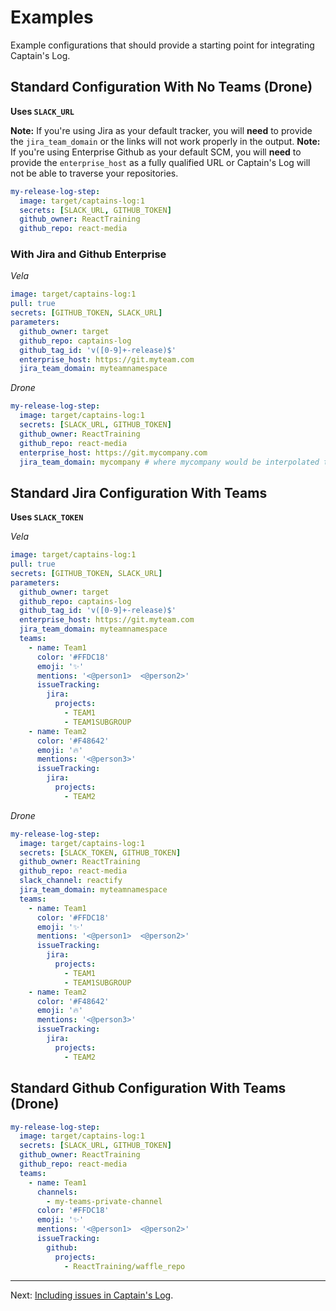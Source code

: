 # Examples

Example configurations that should provide a starting point for integrating Captain's Log.

## Standard Configuration With No Teams (Drone)

**Uses `SLACK_URL`**

**Note:** If you're using Jira as your default tracker, you will **need** to provide the `jira_team_domain` or the links will not work properly in the output.
**Note:** If you're using Enterprise Github as your default SCM, you will **need** to provide the `enterprise_host` as a fully qualified URL or Captain's Log will not be able to traverse your repositories.

```yaml
my-release-log-step:
  image: target/captains-log:1
  secrets: [SLACK_URL, GITHUB_TOKEN]
  github_owner: ReactTraining
  github_repo: react-media
```

### With Jira and Github Enterprise


*Vela*
```yaml
image: target/captains-log:1
pull: true
secrets: [GITHUB_TOKEN, SLACK_URL]
parameters:
  github_owner: target
  github_repo: captains-log
  github_tag_id: 'v([0-9]+-release)$'
  enterprise_host: https://git.myteam.com
  jira_team_domain: myteamnamespace
```

*Drone*
```yaml
my-release-log-step:
  image: target/captains-log:1
  secrets: [SLACK_URL, GITHUB_TOKEN]
  github_owner: ReactTraining
  github_repo: react-media
  enterprise_host: https://git.mycompany.com
  jira_team_domain: mycompany # where mycompany would be interpolated to form https://jira.mycompany.com
```

## Standard Jira Configuration With Teams

**Uses `SLACK_TOKEN`**


*Vela*

```yaml
image: target/captains-log:1
pull: true
secrets: [GITHUB_TOKEN, SLACK_URL]
parameters:
  github_owner: target
  github_repo: captains-log
  github_tag_id: 'v([0-9]+-release)$'
  enterprise_host: https://git.myteam.com
  jira_team_domain: myteamnamespace
  teams:
    - name: Team1
      color: '#FFDC18'
      emoji: '✨'
      mentions: '<@person1>  <@person2>'
      issueTracking:
        jira:
          projects:
            - TEAM1
            - TEAM1SUBGROUP
    - name: Team2
      color: '#F48642'
      emoji: '🔥'
      mentions: '<@person3>'
      issueTracking:
        jira:
          projects:
            - TEAM2
```

*Drone*
```yaml
my-release-log-step:
  image: target/captains-log:1
  secrets: [SLACK_TOKEN, GITHUB_TOKEN]
  github_owner: ReactTraining
  github_repo: react-media
  slack_channel: reactify
  jira_team_domain: myteamnamespace
  teams:
    - name: Team1
      color: '#FFDC18'
      emoji: '✨'
      mentions: '<@person1>  <@person2>'
      issueTracking:
        jira:
          projects:
            - TEAM1
            - TEAM1SUBGROUP
    - name: Team2
      color: '#F48642'
      emoji: '🔥'
      mentions: '<@person3>'
      issueTracking:
        jira:
          projects:
            - TEAM2
```

## Standard Github Configuration With Teams (Drone)

```yaml
my-release-log-step:
  image: target/captains-log:1
  secrets: [SLACK_URL, GITHUB_TOKEN]
  github_owner: ReactTraining
  github_repo: react-media
  teams:
    - name: Team1
      channels:
        - my-teams-private-channel
      color: '#FFDC18'
      emoji: '✨'
      mentions: '<@person1>  <@person2>'
      issueTracking:
        github:
          projects:
            - ReactTraining/waffle_repo
```

---

Next: [Including issues in Captain's Log](/docs/pr-body/intro).
